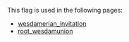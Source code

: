 This flag is used in the following pages:
 - [wesdamerian_invitation](../events/wesdamerian_invitation.md)
 - [root_wesdamunion](../events/root_wesdamunion.md)
